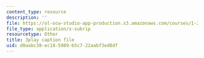 ```yaml
---
content_type: resource
description: ''
file: https://ol-ocw-studio-app-production.s3.amazonaws.com/courses/1-258j-public-transportation-systems-spring-2017/d0aabc38ec185989b5c722aabf3ed8df_CJehtdXHR7Q.vtt
file_type: application/x-subrip
resourcetype: Other
title: 3play caption file
uid: d0aabc38-ec18-5989-b5c7-22aabf3ed8df
---
```

